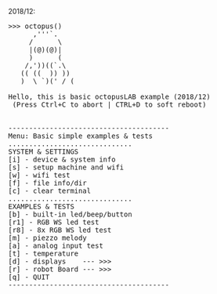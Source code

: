 2018/12:

<pre>
>>> octopus()
      ,'''`.
     /      \
     |(@)(@)|
     )      (
    /,'))((`.\
   (( ((  )) ))
   )  \ `)(' / (

Hello, this is basic octopusLAB example (2018/12)
 (Press Ctrl+C to abort | CTRL+D to soft reboot)


---------------------------------------
Menu: Basic simple examples & tests
..............................
SYSTEM & SETTINGS
[i] - device & system info
[s] - setup machine and wifi
[w] - wifi test
[f] - file info/dir
[c] - clear terminal
..............................
EXAMPLES & TESTS
[b] - built-in led/beep/button
[r1] - RGB WS led test
[r8] - 8x RGB WS led test
[m] - piezzo melody
[a] - analog input test
[t] - temperature
[d] - displays    --- >>>
[r] - robot Board --- >>>
[q] - QUIT
---------------------------------------

</pre>

